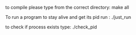 to compile please type from the correct directory:
make all

To run a program to stay alive and get its pid run :
./just_run

to check if process exists type:
./check_pid <pid>
